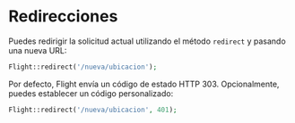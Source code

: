 # Redirecciones

Puedes redirigir la solicitud actual utilizando el método `redirect` y pasando
una nueva URL:

```php
Flight::redirect('/nueva/ubicacion');
```

Por defecto, Flight envía un código de estado HTTP 303. Opcionalmente, puedes establecer un
código personalizado:

```php
Flight::redirect('/nueva/ubicacion', 401);
```